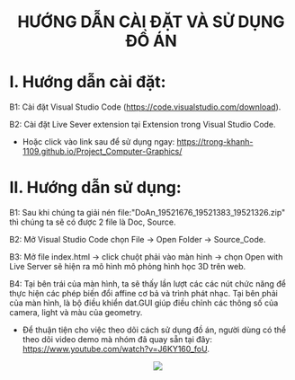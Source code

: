 <h1 align="center">HƯỚNG DẪN CÀI ĐẶT VÀ SỬ DỤNG ĐỒ ÁN</h1>

# I. Hướng dẫn cài đặt:

B1: Cài đặt Visual Studio Code (https://code.visualstudio.com/download).

B2: Cài đặt Live Sever extension tại Extension trong Visual Studio Code.

* Hoặc click vào link sau để sử dụng ngay: https://trong-khanh-1109.github.io/Project_Computer-Graphics/

# II. Hướng dẫn sử dụng:

B1: Sau khi chúng ta giải nén file:"DoAn_19521676_19521383_19521326.zip" thì chúng ta sẽ có được 2 file là Doc, Source.

B2: Mở Visual Studio Code chọn File -> Open Folder -> Source_Code.

B3: Mở file index.html -> click chuột phải vào màn hình -> chọn Open with Live Server sẽ hiện ra mô hình mô phỏng hình học 3D trên web.

B4: Tại bên trái của màn hình, ta sẽ thấy lần lượt các các nút chức năng để thực hiện các phép biến đổi affine cơ bả và trình phát nhạc.
Tại bên phải của màn hình, là bộ điều khiển dat.GUI giúp điều chỉnh các thông số của camera, light và màu của geometry.

* Để thuận tiện cho việc theo dõi cách sử dụng đồ án, người dùng có thể theo dõi video demo mà nhóm đã quay sẵn tại đây: https://www.youtube.com/watch?v=J6KY160_foU.

  <p align='center'><img src='https://github.com/trong-khanh-1109/CS105.M11.KHCL/blob/188e42b7eaf16d825bd5b07e650d2890a83cc767/Image/final_project.gif'></p>
